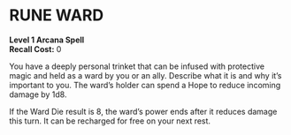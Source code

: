 # RUNE WARD

**Level 1 Arcana Spell**  
**Recall Cost:** 0

You have a deeply personal trinket that can be infused with protective magic and held as a ward by you or an ally. Describe what it is and why it’s important to you. The ward’s holder can spend a Hope to reduce incoming damage by 1d8.

If the Ward Die result is 8, the ward’s power ends after it reduces damage this turn. It can be recharged for free on your next rest.
